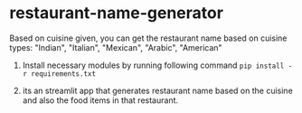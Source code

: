 # restaurant-name-generator
Based on cuisine given, you can get the restaurant name based on cuisine types: "Indian", "Italian", "Mexican", "Arabic", "American"

1. Install necessary modules by running following command
	```pip install -r requirements.txt```

2. its an streamlit app that generates restaurant name based on the cuisine and also the food items in that restaurant.
